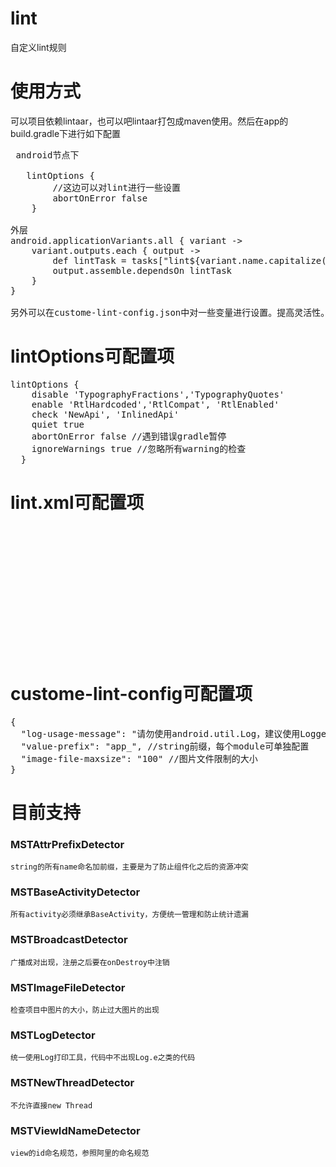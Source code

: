 # lint
自定义lint规则

# 使用方式
可以项目依赖lintaar，也可以吧lintaar打包成maven使用。然后在app的build.gradle下进行如下配置
<pre>
 android节点下
  
   lintOptions {
        //这边可以对lint进行一些设置
        abortOnError false
    }
    
外层
android.applicationVariants.all { variant ->
    variant.outputs.each { output ->
        def lintTask = tasks["lint${variant.name.capitalize()}"]
        output.assemble.dependsOn lintTask
    }
}

另外可以在custome-lint-config.json中对一些变量进行设置。提高灵活性。命令行执行命名./gradlew lint 运行
</pre>

# lintOptions可配置项
<pre>
lintOptions {
    disable 'TypographyFractions','TypographyQuotes'
    enable 'RtlHardcoded','RtlCompat', 'RtlEnabled'
    check 'NewApi', 'InlinedApi'
    quiet true
    abortOnError false //遇到错误gradle暂停
    ignoreWarnings true //忽略所有warning的检查
  }
</pre>

# lint.xml可配置项
<pre>
<lint>
    <!-- 忽略指定Issueid的整个项目的检查 -->
    <issue id="IconMissingDensityFolder" severity="ignore" />

    <!-- 忽略指定Issueid的指定文件的检查 -->
    <issue id="ObsoleteLayoutParam">
        <ignore path="res/layout/activation.xml" />
        <ignore path="res/layout-xlarge/activation.xml" />
    </issue>

    <!-- 更改指定issue的Severity -->
    <issue id="HardcodedText" severity="error" />
</lint>
</pre>

# custome-lint-config可配置项
<pre>
{
  "log-usage-message": "请勿使用android.util.Log，建议使用Logger工具类", //log打印工具可替换，根据项目来定
  "value-prefix": "app_", //string前缀，每个module可单独配置
  "image-file-maxsize": "100" //图片文件限制的大小
}
</pre>

# 目前支持
### MSTAttrPrefixDetector
    string的所有name命名加前缀，主要是为了防止组件化之后的资源冲突
    
### MSTBaseActivityDetector
    所有activity必须继承BaseActivity，方便统一管理和防止统计遗漏
    
### MSTBroadcastDetector
    广播成对出现，注册之后要在onDestroy中注销
    
### MSTImageFileDetector
    检查项目中图片的大小，防止过大图片的出现
    
### MSTLogDetector
    统一使用Log打印工具，代码中不出现Log.e之类的代码
    
### MSTNewThreadDetector
    不允许直接new Thread
    
### MSTViewIdNameDetector
    view的id命名规范，参照阿里的命名规范
